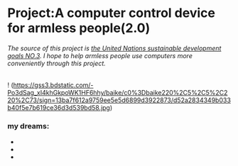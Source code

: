 # Project:A computer control device for armless people(2.0)
###### The source of this project is [the United Nations sustainable development goals NO.3](https://www.un.org/sustainabledevelopment/zh/health/). I hope to help armless people use computers more conveniently through this project.
! (https://gss3.bdstatic.com/-Po3dSag_xI4khGkpoWK1HF6hhy/baike/c0%3Dbaike220%2C5%2C5%2C220%2C73/sign=13ba7f612a9759ee5e5d6899d3922873/d52a2834349b033b40f5e7b619ce36d3d539bd58.jpg)

### my dreams:
*
*
*






